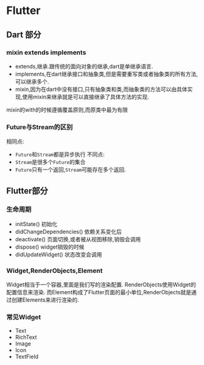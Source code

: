 # Flutter

## Dart 部分

### mixin extends implements

- extends,继承.跟传统的面向对象的继承,dart是单继承语言.
- implements,在dart继承接口和抽象类,但是需要重写类或者抽象类的所有方法,可以继承多个.
- mixin,因为在dart中没有接口,只有抽象类和类,而抽象类的方法可以由具体实现,使用mixin来继承就是可以直接继承了具体方法的实现.

mixin的with的时候遵循覆盖原则,而原类中最为有限

### Future与Stream的区别

相同点:
- `Future`和`Stream`都是异步执行
不同点:
- `Stream`是很多个`Future`的集合
- `Future`只有一个返回,`Stream`可能存在多个返回.

## Flutter部分

### 生命周期

- initState() 初始化
- didChangeDependencies() 依赖关系变化后
- deactivate() 页面切换,或者被从视图移除,销毁会调用
- dispose() widget销毁的时候
- didUpdateWidget() 状态改变会调用

### Widget,RenderObjects,Element

Widget相当于一个容器,里面是我们写的渲染配置.
RenderObjects使用Widget的配置信息来渲染.
而Element构成了Flutter页面的最小单位,RenderObjects就是通过创建Elements来进行渲染的.

### 常见Widget

- Text
- RichText
- Image
- Icon
- TextField